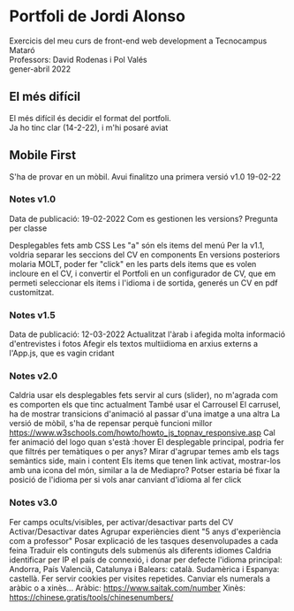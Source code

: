 # Portfoli de Jordi Alonso

Exercicis del meu curs de front-end web development a Tecnocampus Mataró<br/>
Professors: David Rodenas i Pol Valés<br/>
gener-abril 2022<br/>

## El més difícil

El més difícil és decidir el format del portfoli.<br/>
Ja ho tinc clar (14-2-22), i m'hi posaré aviat<br/>

## Mobile First

S'ha de provar en un mòbil.
Avui finalitzo una primera versió
v1.0 19-02-22

### Notes v1.0

Data de publicació: 19-02-2022
Com es gestionen les versions? Pregunta per classe

Desplegables fets amb CSS
Les "a" són els items del menú
Per la v1.1, voldria separar les seccions del CV en components
En versions posteriors molaria MOLT, poder fer "click" en les parts dels items que es volen incloure en el CV, i convertir el Portfoli en un configurador de CV,
que em permeti seleccionar els items i l'idioma i de sortida, generés un CV en pdf customitzat.

### Notes v1.5

Data de publicació: 12-03-2022
Actualitzat l'àrab i afegida molta informació d'entrevistes i fotos
Afegir els textos multiidioma en arxius externs a l'App.js, que es vagin cridant

### Notes v2.0

Caldria usar els desplegables fets servir al curs (slider), no m'agrada com es comporten els que tinc actualment
També usar el Carrousel
El carrusel, ha de mostrar transicions d'animació al passar d'una imatge a una altra
La versió de mòbil, s'ha de repensar perquè funcioni millor
https://www.w3schools.com/howto/howto_js_topnav_responsive.asp
Cal fer animació del logo quan s'està :hover
El desplegable principal, podria fer que filtrés per temàtiques o per anys?
Mirar d'agrupar temes amb els tags semàntics side, main i content
Els items que tenen link activat, mostrar-los amb una icona del món, similar a la de Mediapro?
Potser estaria bé fixar la posició de l'idioma per si vols anar canviant d'idioma al fer click

### Notes v3.0

Fer camps ocults/visibles, per activar/desactivar parts del CV
Activar/Desactivar dates
Agrupar experiències dient "5 anys d'experiència com a professor"
Posar explicació de les tasques desenvolupades a cada feina
Traduir els continguts dels submenús als diferents idiomes
Caldria identificar per IP el país de connexió, i donar per defecte l'idioma principal:
Andorra, País Valencià, Catalunya i Balears: català.
Sudamèrica i Espanya: castellà.
Fer servir cookies per visites repetides.
Canviar els numerals a aràbic o a xinès...
Aràbic: https://www.saitak.com/number
Xinès: https://chinese.gratis/tools/chinesenumbers/
